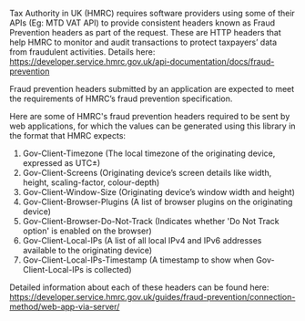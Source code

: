Tax Authority in UK (HMRC) requires software providers using some of their APIs (Eg: MTD VAT API) to provide consistent headers known as Fraud Prevention headers as part of the request. These are HTTP headers that help HMRC to monitor and audit transactions to protect taxpayers’ data from fraudulent activities. 
Details here: <https://developer.service.hmrc.gov.uk/api-documentation/docs/fraud-prevention>

Fraud prevention headers submitted by an application are expected to meet the requirements of HMRC’s fraud prevention specification.

Here are some of HMRC's fraud prevention headers required to be sent by web applications, for which the values can be generated using this library in the format that HMRC expects:

1. Gov-Client-Timezone (The local timezone of the originating device, expressed as UTC±)
1. Gov-Client-Screens (Originating device’s screen details like width, height, scaling-factor, colour-depth)
1. Gov-Client-Window-Size (Originating device’s window width and height)
1. Gov-Client-Browser-Plugins (A list of browser plugins on the originating device)
1. Gov-Client-Browser-Do-Not-Track (Indicates whether 'Do Not Track option' is enabled on the browser)
1. Gov-Client-Local-IPs (A list of all local IPv4 and IPv6 addresses available to the originating device)
1. Gov-Client-Local-IPs-Timestamp (A timestamp to show when Gov-Client-Local-IPs is collected)

Detailed information about each of these headers can be found here:  https://developer.service.hmrc.gov.uk/guides/fraud-prevention/connection-method/web-app-via-server/

